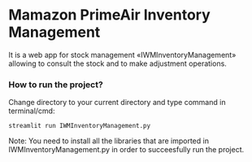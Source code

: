 # Mamazon PrimeAir Inventory Management
It is a web app for stock management «IWMInventoryManagement» allowing to consult the stock and to make adjustment operations.

### How to run the project?
Change directory to your current directory and type command in terminal/cmd:

```
streamlit run IWMInventoryManagement.py
```

Note: You need to install all the libraries that are imported in IWMInventoryManagement.py in order to succeesfully run the project.
